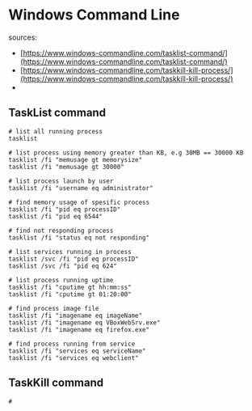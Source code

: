 # Windows Command Line

sources:
- [https://www.windows-commandline.com/tasklist-command/](https://www.windows-commandline.com/tasklist-command/)
- [https://www.windows-commandline.com/taskkill-kill-process/](https://www.windows-commandline.com/taskkill-kill-process/)
- 

## TaskList command

```
# list all running process
tasklist

# list process using memory greater than KB, e.g 30MB == 30000 KB
tasklist /fi "memusage gt memorysize"
tasklist /fi "memusage gt 30000"

# list process launch by user
tasklist /fi "username eq administrator"

# find memory usage of spesific process
tasklist /fi "pid eq processID"
tasklist /fi "pid eq 6544"

# find not responding process
tasklist /fi "status eq not responding"

# list services running in process
tasklist /svc /fi "pid eq processID"
tasklist /svc /fi "pid eq 624"

# list process running uptime
tasklist /fi "cputime gt hh:mm:ss"
tasklist /fi "cputime gt 01:20:00"

# find process image file
tasklist /fi "imagename eq imageName"
tasklist /fi "imagename eq VBoxWebSrv.exe"
tasklist /fi "imagename eq firefox.exe"

# find process running from service
tasklist /fi "services eq serviceName"
tasklist /fi "services eq webclient"
```

## TaskKill command

```
# 
```


